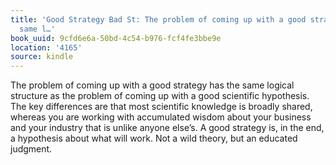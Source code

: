 ```yaml
---
title: 'Good Strategy Bad St: The problem of coming up with a good strategy has the
  same l…'
book_uuid: 9cfd6e6a-50bd-4c54-b976-fcf4fe3bbe9e
location: '4165'
source: kindle
---
```


The problem of coming up with a good strategy has the same logical structure as the problem of coming up with a good scientific hypothesis. The key differences are that most scientific knowledge is broadly shared, whereas you are working with accumulated wisdom about your business and your industry that is unlike anyone else’s. A good strategy is, in the end, a hypothesis about what will work. Not a wild theory, but an educated judgment.